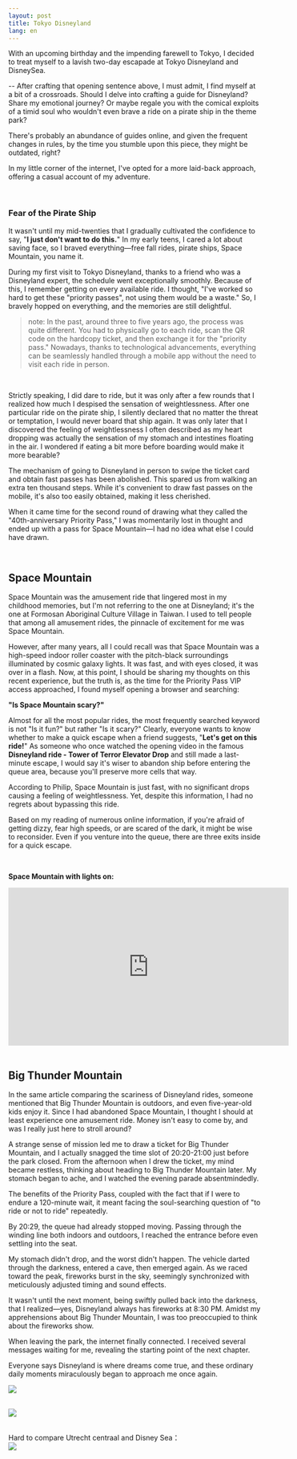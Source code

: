 ```yaml
---
layout: post
title: Tokyo Disneyland
lang: en
---
```


With an upcoming birthday and the impending farewell to Tokyo, I decided to treat myself to a lavish two-day escapade at Tokyo Disneyland and DisneySea.

-- After crafting that opening sentence above, I must admit, I find myself at a bit of a crossroads. Should I delve into crafting a guide for Disneyland? Share my emotional journey? Or maybe regale you with the comical exploits of a timid soul who wouldn't even brave a ride on a pirate ship in the theme park?

There's probably an abundance of guides online, and given the frequent changes in rules, by the time you stumble upon this piece, they might be outdated, right?

In my little corner of the internet, I've opted for a more laid-back approach, offering a casual account of my adventure.

<br/>

### Fear of the Pirate Ship

It wasn't until my mid-twenties that I gradually cultivated the confidence to say, "**I just don't want to do this.**" In my early teens, I cared a lot about saving face, so I braved everything—free fall rides, pirate ships, Space Mountain, you name it.

During my first visit to Tokyo Disneyland, thanks to a friend who was a Disneyland expert, the schedule went exceptionally smoothly. Because of this, I remember getting on every available ride. I thought, "I've worked so hard to get these "priority passes", not using them would be a waste." So, I bravely hopped on everything, and the memories are still delightful.

> note: In the past, around three to five years ago, the process was quite different. You had to physically go to each ride, scan the QR code on the hardcopy ticket, and then exchange it for the "priority pass." Nowadays, thanks to technological advancements, everything can be seamlessly handled through a mobile app without the need to visit each ride in person.

<br/>

Strictly speaking, I did dare to ride, but it was only after a few rounds that I realized how much I despised the sensation of weightlessness. After one particular ride on the pirate ship, I silently declared that no matter the threat or temptation, I would never board that ship again. It was only later that I discovered the feeling of weightlessness I often described as my heart dropping was actually the sensation of my stomach and intestines floating in the air. I wondered if eating a bit more before boarding would make it more bearable?

The mechanism of going to Disneyland in person to swipe the ticket card and obtain fast passes has been abolished. This spared us from walking an extra ten thousand steps. While it's convenient to draw fast passes on the mobile, it's also too easily obtained, making it less cherished.

When it came time for the second round of drawing what they called the "40th-anniversary Priority Pass," I was momentarily lost in thought and ended up with a pass for Space Mountain—I had no idea what else I could have drawn.

<br/>

## Space Mountain

Space Mountain was the amusement ride that lingered most in my childhood memories, but I'm not referring to the one at Disneyland; it's the one at Formosan Aboriginal Culture Village in Taiwan. I used to tell people that among all amusement rides, the pinnacle of excitement for me was Space Mountain.

However, after many years, all I could recall was that Space Mountain was a high-speed indoor roller coaster with the pitch-black surroundings illuminated by cosmic galaxy lights. It was fast, and with eyes closed, it was over in a flash. Now, at this point, I should be sharing my thoughts on this recent experience, but the truth is, as the time for the Priority Pass VIP access approached, I found myself opening a browser and searching:

**"Is Space Mountain scary?"**

Almost for all the most popular rides, the most frequently searched keyword is not "Is it fun?" but rather "Is it scary?" Clearly, everyone wants to know whether to make a quick escape when a friend suggests, "**Let's get on this ride!**" As someone who once watched the opening video in the famous **Disneyland ride - Tower of Terror Elevator Drop** and still made a last-minute escape, I would say it's wiser to abandon ship before entering the queue area, because you'll preserve more cells that way.

According to Philip, Space Mountain is just fast, with no significant drops causing a feeling of weightlessness. Yet, despite this information, I had no regrets about bypassing this ride.

Based on my reading of numerous online information, if you're afraid of getting dizzy, fear high speeds, or are scared of the dark, it might be wise to reconsider. Even if you venture into the queue, there are three exits inside for a quick escape.

<br/>

**Space Mountain with lights on:**

<div class="videowrapper">
<iframe width="560" height="315" src="https://www.youtube.com/embed/HLzq3NDCdvU?si=AoTbNU3FLarfwWKe" title="YouTube video player" frameborder="0" allow="accelerometer; autoplay; clipboard-write; encrypted-media; gyroscope; picture-in-picture; web-share" allowfullscreen></iframe>
</div>

<br/>

## Big Thunder Mountain


In the same article comparing the scariness of Disneyland rides, someone mentioned that Big Thunder Mountain is outdoors, and even five-year-old kids enjoy it. Since I had abandoned Space Mountain, I thought I should at least experience one amusement ride. Money isn't easy to come by, and was I really just here to stroll around?

A strange sense of mission led me to draw a ticket for Big Thunder Mountain, and I actually snagged the time slot of 20:20-21:00 just before the park closed. From the afternoon when I drew the ticket, my mind became restless, thinking about heading to Big Thunder Mountain later. My stomach began to ache, and I watched the evening parade absentmindedly.

The benefits of the Priority Pass, coupled with the fact that if I were to endure a 120-minute wait, it meant facing the soul-searching question of "to ride or not to ride" repeatedly.

By 20:29, the queue had already stopped moving. Passing through the winding line both indoors and outdoors, I reached the entrance before even settling into the seat.

My stomach didn't drop, and the worst didn't happen. The vehicle darted through the darkness, entered a cave, then emerged again. As we raced toward the peak, fireworks burst in the sky, seemingly synchronized with meticulously adjusted timing and sound effects.

It wasn't until the next moment, being swiftly pulled back into the darkness, that I realized—yes, Disneyland always has fireworks at 8:30 PM. Amidst my apprehensions about Big Thunder Mountain, I was too preoccupied to think about the fireworks show.

When leaving the park, the internet finally connected. I received several messages waiting for me, revealing the starting point of the next chapter.


Everyone says Disneyland is where dreams come true, and these ordinary daily moments miraculously began to approach me once again.





![](/assets/img/Tokyo/IMG_7620.JPG)<br/> <br/>

![](/assets/img/Tokyo/IMG_7621.JPG)<br/> <br/>

Hard to compare Utrecht centraal and Disney Sea：<br/>
![](/assets/img/Tokyo/IMG_7641.JPG)<br/> <br/>